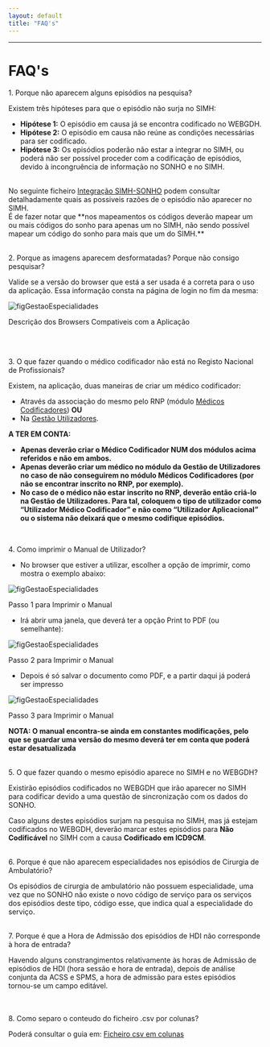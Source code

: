 ```yaml
---
layout: default
title: "FAQ's"
---
```



---

<div id="faq"></div>

# FAQ's

<p class="faq"> 1. Porque não aparecem alguns episódios na pesquisa? </p>
 
Existem três hipóteses para que o episódio não surja no SIMH:

* **Hipótese 1:** O episódio em causa já se encontra codificado no WEBGDH.
* **Hipótese 2:** O episódio em causa não reúne as condições necessárias para ser codificado.
* **Hipótese 3:** Os episódios poderão não estar a integrar no SIMH, ou poderá não ser possível proceder com a codificação de episódios, devido à incongruência de informação no SONHO e no SIMH.
<br>
No seguinte ficheiro <a href="./file/SIMH_IntegraçãoSONHO.pdf">Integração SIMH-SONHO</a> podem consultar detalhadamente quais as possiveis razões de o episódio não aparecer no SIMH.
<br>
É de fazer notar que **nos mapeamentos os códigos deverão mapear um ou mais códigos do sonho para apenas um no SIMH, não sendo possível mapear um código do sonho para mais que um do SIMH.**
<br>
<br>
<p class="faq"> 2. Porque as imagens aparecem desformatadas? Porque não consigo pesquisar? </p>

Valide se a versão do browser que está a ser usada é a correta para o uso da aplicação. Essa informação consta na página de login no fim da mesma:

![figGestaoEspecialidades](img/pages/browsersCompativeis.jpg)

<p class="caption" id="figBrowsersCompativeis">Descrição dos Browsers Compativeis com a Aplicação</p>

<br>
<br>

<p class="faq"> 3. O que fazer quando o médico codificador não está no Registo Nacional de Profissionais? </p>

Existem, na aplicação, duas maneiras de criar um médico codificador: 

* Através da associação do mesmo pelo RNP (módulo [Médicos Codificadores](#gestaoMedicos)) **OU**
* Na [Gestão Utilizadores](#gestaoUtilizadores). 

**A TER EM CONTA:** 

* **Apenas deverão criar o Médico Codificador NUM dos módulos acima referidos e não em ambos.**
* **Apenas deverão criar um médico no módulo da Gestão de Utilizadores no caso de não conseguirem no módulo Médicos Codificadores (por não se encontrar inscrito no RNP, por exemplo).** 
* **No caso de o médico não estar inscrito no RNP, deverão então criá-lo na Gestão de Utilizadores. Para tal, coloquem o tipo de utilizador como “Utilizador Médico Codificador” e não como “Utilizador Aplicacional” ou o sistema não deixará que o mesmo codifique episódios.**

<br>
<p class="faq"> 4. Como imprimir o Manual de Utilizador? </p>

*	No browser que estiver a utilizar, escolher a opção de imprimir, como mostra o exemplo abaixo:

![figGestaoEspecialidades](img/pages/imprimirManual1.png)

<p class="caption" id="figImprimirManual1">Passo 1 para Imprimir o Manual</p>

*	Irá abrir uma janela, que deverá ter a opção Print to PDF (ou semelhante):

![figGestaoEspecialidades](img/pages/imprimirManual2.png)

<p class="caption" id="figImprimirManual2">Passo 2 para Imprimir o Manual</p>

*	Depois é só salvar o documento como PDF, e a partir daqui já poderá ser impresso

![figGestaoEspecialidades](img/pages/imprimirManual3.png)

<p class="caption" id="figImprimirManual2">Passo 3 para Imprimir o Manual</p>

**NOTA: O manual encontra-se ainda em constantes modificações, pelo que se guardar uma versão do mesmo deverá ter em conta que poderá estar desatualizada**
<br>
<br>
<p class="faq"> 5. O que fazer quando o mesmo episódio aparece no SIMH e no WEBGDH?  </p>

Existirão episódios codificados no WEBGDH que irão aparecer no SIMH para codificar devido a uma questão de sincronização com os dados do SONHO.

Caso alguns destes episódios surjam na pesquisa no SIMH, mas já estejam codificados no WEBGDH, deverão marcar estes episódios para **Não Codificável** no SIMH com a causa **Codificado em ICD9CM**.
<br>
<br>
<p class="faq"> 6. Porque é que não aparecem especialidades nos episódios de Cirurgia de Ambulatório?  </p>

Os episódios de cirurgia de ambulatório não possuem especialidade, uma vez que no SONHO não existe o novo código de serviço para os serviços dos episódios deste tipo, código esse, que indica qual a especialidade do serviço.
<br>
<br>
<p class="faq"> 7. Porque é que a Hora de Admissão dos episódios de HDI não corresponde à hora de entrada? </p>

Havendo alguns constrangimentos relativamente às horas de Admissão de episódios de HDI (hora sessão e hora de entrada), depois de análise conjunta da ACSS e SPMS, a hora de admissão para estes episódios tornou-se um campo editável.  
<br>
<br>
<p class="faq"> 8. Como separo o conteudo do ficheiro .csv por colunas? </p>

Poderá consultar o guia em: <a href="./file/guias/FicheirosCSV-Excel.pdf">Ficheiro csv em colunas</a>